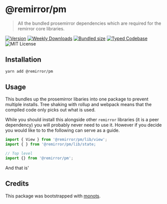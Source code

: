 # @remirror/pm

> All the bundled prosemirror dependencies which are required for the remirror core libraries.

[![Version][version]][npm] [![Weekly Downloads][downloads-badge]][npm]
[![Bundled size][size-badge]][size] [![Typed Codebase][typescript]](./src/index.ts)
![MIT License][license]

[version]: https://flat.badgen.net/npm/v/@remirror/pm
[npm]: https://npmjs.com/package/@remirror/pm
[license]: https://flat.badgen.net/badge/license/MIT/purple
[size]: https://bundlephobia.com/result?p=@remirror/pm
[size-badge]: https://flat.badgen.net/bundlephobia/minzip/@remirror/pm
[typescript]: https://flat.badgen.net/badge/icon/TypeScript?icon=typescript&label
[downloads-badge]: https://badgen.net/npm/dw/@remirror/pm/red?icon=npm

## Installation

```bash
yarn add @remirror/pm
```

## Usage

This bundles up the prosemirror libaries into one package to prevent multiple installs. Tree shaking
with rollup and webpack means that the compiled code only picks out what is used.

While you should install this alongside other `remirror` libraries (it is a peer dependency) you
will probably never need to use it. However if you decide you would like to to the following can
serve as a guide.

```ts
import { View } from '@remirror/pm/lib/view';
import { } from '@remirror/pm/lib/state;

// Top level
import {} from '@remirror/pm';
```

And that is'

## Credits

This package was bootstrapped with [monots].

[monots]: https://github.com/monots/monots

